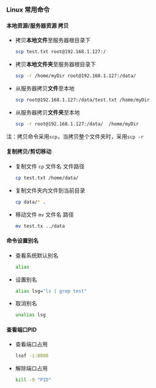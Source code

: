 ###  Linux 常用命令

#### 本地资源/服务器资源 拷贝

- 拷贝**本地文件**至服务器根目录下

  ```bash
  scp test.txt root@192.168.1.127:/
  ```

- 拷贝**本地文件夹**至服务器根目录下

  ```bash
  scp -r /home/myDir root@192.168.1.127:/data/
  ```

- 从服务器拷贝**文件**至本地

  ```bash
  scp root@192.168.1.127:/data/test.txt /home/myDir
  ```

- 从服务器拷贝**文件夹**至本地

  ```bash
  scp -r root@192.168.1.127:/data/  /home/myDir
  ```

注：拷贝命令采用`scp`，当拷贝整个文件夹时，采用`scp -r`



#### 复制拷贝/剪切移动

- 复制文件  `cp` 文件名  文件路径

  ```bash
  cp test.txt /home/data/
  ```

- 复制文件夹内文件到当前目录

  ```bash
  cp data/* .
  ```

- 移动文件 `mv` 文件名  路径

  ```bash
  mv test.tx ../data
  ```

  



#### 命令设置别名

- 查看系统默认别名

  ```bash
  alias
  ```

- 设置别名

  ```bash
  alias lsg="ls | grep test"
  ```

- 取消别名

  ```bash
  unalias lsg
  ```




####  查看端口PID

- 查看端口占用

  ```bash
  lsof -i:8080
  ```

- 解除端口占用

  ```bash
  kill -9 "PID"
  ```

  

